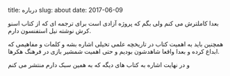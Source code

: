 title: درباره
slug: about
date: 2017-06-09



بعدا کاملترش می کنم ولی بگم که پروژه آزادی است برای ترجمه ای که از کتاب اسنو کرش نوشته نیل استفنسون دارم.

همچنین باید به اهمیت کتاب در تاریخچه علمی تخیلی اشاره بشه و کلمات و مفاهیمی که ابداع کرده و بعدا واقعا شاهدشون بودیم و حتی اهمیت شمشیر بازی در فرهنگ هکرها.

و در نهایت اشاره به کتاب های دیگه که به همین سبک دارم منتشر می کنم
